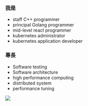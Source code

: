 <!--
**xnum/xnum** is a ✨ _special_ ✨ repository because its `README.md` (this file) appears on your GitHub profile.

Here are some ideas to get you started:

- 🔭 I’m currently working on ...
- 🌱 I’m currently learning ...
- 👯 I’m looking to collaborate on ...
- 🤔 I’m looking for help with ...
- 💬 Ask me about ...
- 📫 How to reach me: ...
- 😄 Pronouns: ...
- ⚡ Fun fact: ...
-->

### 我是

- staff C++ programmer
- principal Golang programmer
- mid-level react programmer
- kubernetes administrator
- kubernetes application developer

### 專長

- Software testing
- Software architecture
- high performance computing
- distributed system
- performance tuning


<img src="https://komarev.com/ghpvc/?username=xnum&style=for-the-badge" />
